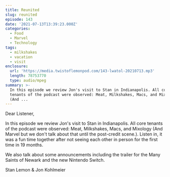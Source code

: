 ```yaml
---
title: Reunited
slug: reunited
episode: 143
date: '2021-07-13T13:39:23.000Z'
categories:
  - Food
  - Marvel
  - Technology
tags:
  - milkshakes
  - vacation
  - visit
enclosure:
  url: 'https://media.twistoflemonpod.com/143-lwatol-20210713.mp3'
  length: 78753770
  type: audio/mpeg
summary: >-
  In this episode we review Jon's visit to Stan in Indianapolis. All core
  tenants of the podcast were observed: Meat, Milkshakes, Macs, and Mixology
  (And ...
---
```


Dear Listener,

In this episode we review Jon's visit to Stan in Indianapolis. All core tenants of the podcast were observed: Meat, Milkshakes, Macs, and Mixology (And Marvel but we don't talk about that until the post-credit scene.). Listen in, it was a fun time together after not seeing each other in person for the first time in 19 months.

We also talk about some announcements including the trailer for the Many Saints of Newark and the new Nintendo Switch.

Stan Lemon & Jon Kohlmeier
